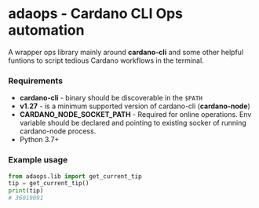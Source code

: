 # adaops - Cardano CLI Ops automation

A wrapper ops library mainly around **cardano-cli** and some other helpful funtions to script tedious Cardano workflows in the terminal.

### Requirements
- **cardano-cli** - binary should be discoverable in the `$PATH`
- **v1.27** - is a minimum supported version of cardano-cli (__cardano-node__)
- **CARDANO_NODE_SOCKET_PATH** - Required for online operations. Env variable should be declared and pointing to existing socker of running cardano-node process.
- Python 3.7+

### Example usage
```py
from adaops.lib import get_current_tip
tip = get_current_tip()
print(tip)
# 36019091
```

